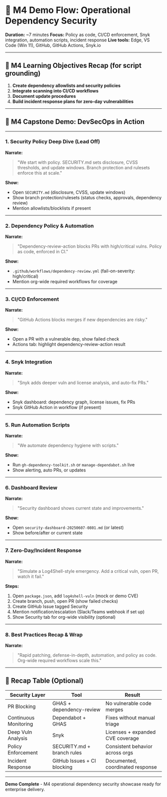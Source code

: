 # 🧪 M4 Demo Flow: **Operational Dependency Security**

**Duration:** ~7 minutes
**Focus:** Policy as code, CI/CD enforcement, Snyk integration, automation scripts, incident response
**Live tools:** Edge, VS Code (Win 11), GitHub, GitHub Actions, Snyk.io

---

## 🧠 M4 Learning Objectives Recap (for script grounding)

1. **Create dependency allowlists and security policies**
2. **Integrate scanning into CI/CD workflows**
3. **Document update procedures**
4. **Build incident response plans for zero-day vulnerabilities**

---

## 🎯 M4 Capstone Demo: DevSecOps in Action

---

### 1. Security Policy Deep Dive (Lead Off)

**Narrate:**

> "We start with policy. SECURITY.md sets disclosure, CVSS thresholds, and update windows. Branch protection and rulesets enforce this at scale."

**Show:**

* Open `SECURITY.md` (disclosure, CVSS, update windows)
* Show branch protection/rulesets (status checks, approvals, dependency review)
* Mention allowlists/blocklists if present

---

### 2. Dependency Policy & Automation

**Narrate:**

> "Dependency-review-action blocks PRs with high/critical vulns. Policy as code, enforced in CI."

**Show:**

* `.github/workflows/dependency-review.yml` (fail-on-severity: high/critical)
* Mention org-wide required workflows for coverage

---

### 3. CI/CD Enforcement

**Narrate:**

> "GitHub Actions blocks merges if new dependencies are risky."

**Show:**

* Open a PR with a vulnerable dep, show failed check
* Actions tab: highlight dependency-review-action result

---

### 4. Snyk Integration

**Narrate:**

> "Snyk adds deeper vuln and license analysis, and auto-fix PRs."

**Show:**

* Snyk dashboard: dependency graph, license issues, fix PRs
* Snyk GitHub Action in workflow (if present)

---

### 5. Run Automation Scripts

**Narrate:**

> "We automate dependency hygiene with scripts."

**Show:**

* Run `gh-dependency-toolkit.sh` or `manage-dependabot.sh` live
* Show alerting, auto PRs, or updates

---

### 6. Dashboard Review

**Narrate:**

> "Security dashboard shows current state and improvements."

**Show:**

* Open `security-dashboard-20250607-0801.md` (or latest)
* Show before/after or current state

---

### 7. Zero-Day/Incident Response

**Narrate:**

> "Simulate a Log4Shell-style emergency. Add a critical vuln, open PR, watch it fail."

**Steps:**

1. Open `package.json`, add `log4shell-vuln` (mock or demo CVE)
2. Create branch, push, open PR (show failed checks)
3. Create GitHub Issue tagged Security
4. Mention notification/escalation (Slack/Teams webhook if set up)
5. Show Security tab for org-wide visibility (optional)

---

### 8. Best Practices Recap & Wrap

**Narrate:**

> "Rapid patching, defense-in-depth, automation, and policy as code. Org-wide required workflows scale this."

---

## 🔁 Recap Table (Optional)

| Security Layer        | Tool                        | Result                           |
| --------------------- | --------------------------- | -------------------------------- |
| PR Blocking           | GHAS + dependency-review    | No vulnerable code merges        |
| Continuous Monitoring | Dependabot + GHAS           | Fixes without manual triage      |
| Deep Vuln Analysis    | Snyk                        | Licenses + expanded CVE coverage |
| Policy Enforcement    | SECURITY.md + branch rules  | Consistent behavior across orgs  |
| Incident Response     | GitHub Issues + CI blocking | Documented, coordinated response |

---

**Demo Complete** - M4 operational dependency security showcase ready for enterprise delivery.
